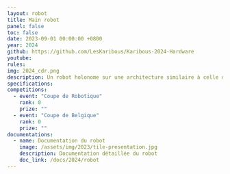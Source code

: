 ```yaml
---
layout: robot
title: Main robot
panel: false
toc: false
date: 2023-09-01 00:00:00 +0800
year: 2024
github: https://github.com/LesKaribous/Karibous-2024-Hardware
youtube: 
rules:
img: 2024_cdr.png
description: Un robot holonome sur une architecture similaire à celle des trois dernières années. Il est capable de ramasser et trier les éléments de jeu.
specifications: 
competitions:
  - event: "Coupe de Robotique"
    rank: 0
    prize: ""
  - event: "Coupe de Belgique"
    rank: 0
    prize: ""
documentations:
  - name: Documentation du robot
    image: /assets/img/2023/tile-presentation.jpg
    description: Documentation détaillée du robot
    doc_link: /docs/2024/robot
---
```


